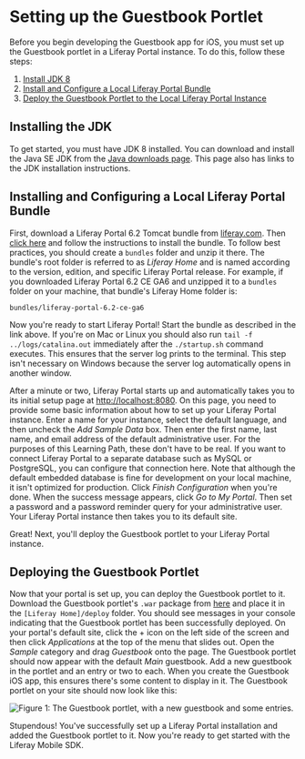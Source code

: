 # Setting up the Guestbook Portlet

Before you begin developing the Guestbook app for iOS, you must set up the 
Guestbook portlet in a Liferay Portal instance. To do this, follow these steps: 

1.  [Install JDK 8](/develop/tutorials/-/knowledge_base/6-2/setting-up-the-guestbook-portlet#installing-the-jdk)
2.  [Install and Configure a Local Liferay Portal Bundle](/develop/tutorials/-/knowledge_base/6-2/setting-up-the-guestbook-portlet#installing-and-configuring-a-local-liferay-bundle)
3.  [Deploy the Guestbook Portlet to the Local Liferay Portal Instance](/develop/tutorials/-/knowledge_base/6-2/setting-up-the-guestbook-portlet#deploying-the-guestbook-portlet)

## Installing the JDK [](id=installing-the-jdk)

To get started, you must have JDK 8 installed. You can download and install the 
Java SE JDK from the 
[Java downloads page](http://www.oracle.com/technetwork/java/javase/downloads/index.html). 
This page also has links to the JDK installation instructions. 

## Installing and Configuring a Local Liferay Portal Bundle [](id=installing-and-configuring-a-local-liferay-bundle)

First, download a Liferay Portal 6.2 Tomcat bundle from 
[liferay.com](https://www.liferay.com/). 
Then 
[click here](/discover/deployment/-/knowledge_base/6-2/installing-a-bundle)
and follow the instructions to install the bundle. To follow best practices, you 
should create a `bundles` folder and unzip it there. The bundle's root folder is 
referred to as *Liferay Home* and is named according to the version, edition, 
and specific Liferay Portal release. For example, if you downloaded Liferay 
Portal 6.2 CE GA6 and unzipped it to a `bundles` folder on your machine, that 
bundle's Liferay Home folder is: 

    bundles/liferay-portal-6.2-ce-ga6

Now you're ready to start Liferay Portal! Start the bundle as described in the 
link above. If you're on Mac or Linux you should also run 
`tail -f ../logs/catalina.out` immediately after the `./startup.sh` command 
executes. This ensures that the server log prints to the terminal. This step 
isn't necessary on Windows because the server log automatically opens in another 
window. 

After a minute or two, Liferay Portal starts up and automatically takes you to 
its initial setup page at 
[http://localhost:8080](http://localhost:8080). 
On this page, you need to provide some basic information about how to set up 
your Liferay Portal instance. Enter a name for your instance, select the default 
language, and then uncheck the *Add Sample Data* box. Then enter the first name, 
last name, and email address of the default administrative user. For the 
purposes of this Learning Path, these don't have to be real. If you want to 
connect Liferay Portal to a separate database such as MySQL or PostgreSQL, you 
can configure that connection here. Note that although the default embedded 
database is fine for development on your local machine, it isn't optimized for 
production. Click *Finish Configuration* when you're done. When the success 
message appears, click *Go to My Portal*. Then set a password and a password 
reminder query for your administrative user. Your Liferay Portal instance then 
takes you to its default site. 

Great! Next, you'll deploy the Guestbook portlet to your Liferay Portal 
instance. 

## Deploying the Guestbook Portlet [](id=deploying-the-guestbook-portlet)

Now that your portal is set up, you can deploy the Guestbook portlet to it. 
Download the Guestbook portlet's `.war` package from 
[here](https://dev.liferay.com/documents/10184/598513/guestbook-portlet.war) 
and place it in the `[Liferay Home]/deploy` folder. You should see messages 
in your console indicating that the Guestbook portlet has been successfully 
deployed. On your portal's default site, click the + icon on the left side of 
the screen and then click *Applications* at the top of the menu that slides out. 
Open the *Sample* category and drag *Guestbook* onto the page. The Guestbook 
portlet should now appear with the default *Main* guestbook. Add a new guestbook 
in the portlet and an entry or two to each. When you create the Guestbook iOS 
app, this ensures there's some content to display in it. The Guestbook portlet 
on your site should now look like this: 

![Figure 1: The Guestbook portlet, with a new guestbook and some entries.](../../../images/guestbook-portlet-01.png)

Stupendous! You've successfully set up a Liferay Portal installation and added 
the Guestbook portlet to it. Now you're ready to get started with the Liferay 
Mobile SDK. 
